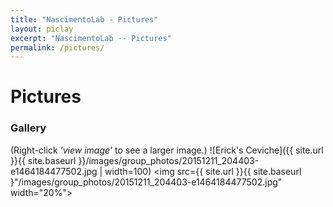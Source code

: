 ```yaml
---
title: "NascimentoLab - Pictures"
layout: piclay
excerpt: "NascimentoLab -- Pictures"
permalink: /pictures/
---
```


# Pictures


### Gallery
(Right-click *'view image'* to see a larger image.)
![Erick's Ceviche]({{ site.url }}{{ site.baseurl }}/images/group_photos/20151211_204403-e1464184477502.jpg | width=100)
<img src={{ site.url }}{{ site.baseurl }"/images/group_photos/20151211_204403-e1464184477502.jpg" width="20%">




